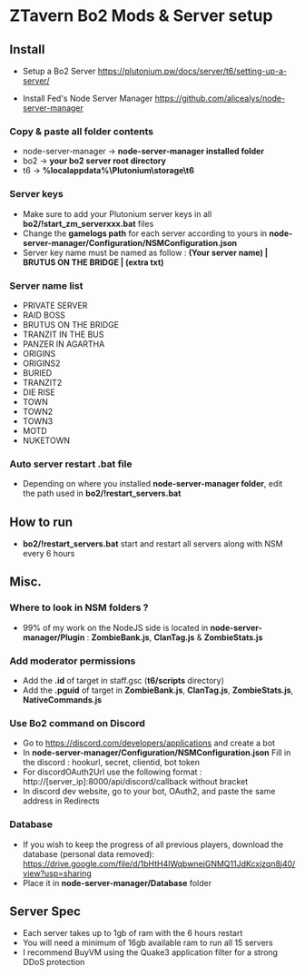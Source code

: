# ZTavern Bo2 Mods & Server setup
## Install
- Setup a Bo2 Server
https://plutonium.pw/docs/server/t6/setting-up-a-server/

- Install Fed's Node Server Manager
https://github.com/alicealys/node-server-manager

### Copy & paste all folder contents
- node-server-manager -> **node-server-manager installed folder**
- bo2 -> **your bo2 server root directory**
- t6 -> **%localappdata%\Plutonium\storage\t6**

### Server keys
- Make sure to add your Plutonium server keys in all **bo2/!start_zm_serverxxx.bat** files
- Change the **gamelogs path** for each server according to yours in **node-server-manager/Configuration/NSMConfiguration.json**
- Server key name must be named as follow :
**(Your server name) | BRUTUS ON THE BRIDGE | (extra txt)**

### Server name list 
- PRIVATE SERVER
- RAID BOSS
- BRUTUS ON THE BRIDGE
- TRANZIT IN THE BUS
- PANZER IN AGARTHA
- ORIGINS
- ORIGINS2
- BURIED
- TRANZIT2
- DIE RISE
- TOWN
- TOWN2
- TOWN3
- MOTD
- NUKETOWN

### Auto server restart .bat file
- Depending on where you installed **node-server-manager folder**, edit the path used in **bo2/!restart_servers.bat**

## How to run
- **bo2/!restart_servers.bat** start and restart all servers along with NSM every 6 hours

## Misc.
### Where to look in NSM folders ?
- 99% of my work on the NodeJS side is located in **node-server-manager/Plugin** : **ZombieBank.js**, **ClanTag.js** & **ZombieStats.js**

### Add moderator permissions
- Add the **.id** of target in staff.gsc (**t6/scripts** directory)
- Add the **.pguid** of target in **ZombieBank.js**, **ClanTag.js**, **ZombieStats.js**, **NativeCommands.js**

### Use Bo2 command on Discord

- Go to https://discord.com/developers/applications and create a bot
- In **node-server-manager/Configuration/NSMConfiguration.json** Fill in the discord : hookurl, secret, clientid, bot token
- For discordOAuth2Url use the following format : http://[server_ip]:8000/api/discord/callback without bracket
- In discord dev website, go to your bot, OAuth2, and paste the same address in Redirects


### Database
- If you wish to keep the progress of all previous players, download the database (personal data removed):
https://drive.google.com/file/d/1bHtH4IWqbwneiGNMQ11JdKcxjzqn8j40/view?usp=sharing
- Place it in **node-server-manager/Database** folder

## Server Spec
- Each server takes up to 1gb of ram with the 6 hours restart
- You will need a minimum of 16gb available ram to run all 15 servers
- I recommend BuyVM using the Quake3 application filter for a strong DDoS protection